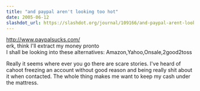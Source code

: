 ```yaml
---
title: "and paypal aren't looking too hot"
date: 2005-06-12
slashdot_url: https://slashdot.org/journal/109166/and-paypal-arent-looking-too-hot
---
```


<p><a href="http://www.paypalsucks.com/">http://www.paypalsucks.com/</a><br>erk, think I'll extract my money pronto<br>I shall be looking into these alternatives: Amazon,Yahoo,Onsale,2good2toss</p>
<p>Really it seems where ever you go there are scare stories. I've heard of cahoot freezing an account without good reason and being really shit about it when contacted. The whole thing makes me want to keep my cash under the mattress.</p>

